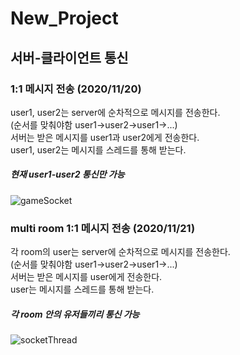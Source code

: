 # New_Project

## 서버-클라이언트 통신

### 1:1 메시지 전송 (2020/11/20)
user1, user2는 server에 순차적으로 메시지를 전송한다.<br>
(순서를 맞춰야함 user1->user2->user1->...)<br>
서버는 받은 메시지를 user1과 user2에게 전송한다.<br>
user1, user2는 메시지를 스레드를 통해 받는다.<br>
##### 현재 user1-user2 통신만 가능
![gameSocket](https://user-images.githubusercontent.com/53012696/99871069-06843980-2c1b-11eb-85ae-e165a8d1b189.gif)

### multi room 1:1 메시지 전송 (2020/11/21)
각 room의 user는 server에 순차적으로 메시지를 전송한다.<br>
(순서를 맞춰야함 user1->user2->user1->...)<br>
서버는 받은 메시지를 user에게 전송한다.<br>
user는 메시지를 스레드를 통해 받는다.<br>
##### 각 room 안의 유저들끼리 통신 가능
![socketThread](https://user-images.githubusercontent.com/53012696/99874663-1e64b900-2c2d-11eb-970f-de4483551ad9.gif)
